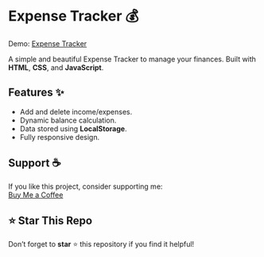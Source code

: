 # Expense Tracker 💰  

Demo: [Expense Tracker](https://expensetracker-senan.glitch.me)  

A simple and beautiful Expense Tracker to manage your finances. Built with **HTML**, **CSS**, and **JavaScript**.  

## Features ✨  
- Add and delete income/expenses.  
- Dynamic balance calculation.  
- Data stored using **LocalStorage**.  
- Fully responsive design.  

## Support ☕  
If you like this project, consider supporting me:  
[Buy Me a Coffee](https://kofe.al/senan)  

## ⭐ Star This Repo  
Don’t forget to **star** ⭐ this repository if you find it helpful!  
